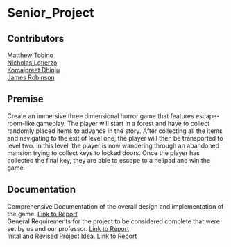 ﻿# Senior_Project

 ## Contributors
 [Matthew Tobino](https://github.com/mtobino) <br>
 [Nicholas Lotierzo](https://github.com/lotier95)<br>
 [Komalpreet Dhinju](https://github.com/kdhinju29)<br>
 [James Robinson](https://github.com/robins133)<br>

 ## Premise
 Create an immersive three dimensional horror game that features escape-room-like gameplay. The player will start in a forest and have to collect randomly placed items to advance in the story. After collecting all the items and navigating to the exit of level one, the player will then be transported to level two. In this level, the player is now wandering through an abandoned mansion trying to collect keys to locked doors. Once the player has collected the final key, they are able to escape to a helipad and win the game. 

 ## Documentation
Comprehensive Documentation of the overall design and implementation of the game. [Link to Report](https://github.com/mtobino/Senior_Project/blob/main/Documentation/DesignDocument.docx.pdf) <br>
General Requirements for the project to be considered complete that were set by us and our professor. [Link to Report](https://github.com/mtobino/Senior_Project/blob/main/Documentation/Project%20Requirements%20Document.pdf)<br>
Inital and Revised Project Idea. [Link to Report](https://github.com/mtobino/Senior_Project/blob/main/Documentation/Senior%20Project%20Idea%20Document.pdf)<br>
